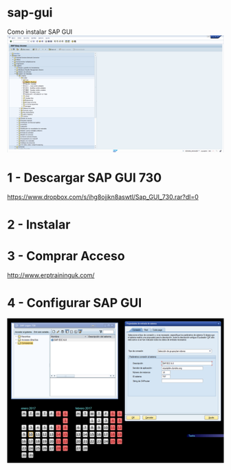 # sap-gui
Como instalar SAP GUI
![Alt text](https://github.com/sap-chile/sap-gui/blob/master/1.png?raw=true "Optional Title")


# 1 - Descargar SAP GUI 730
https://www.dropbox.com/s/ihg8ojjkn8aswtl/Sap_GUI_730.rar?dl=0


# 2 - Instalar

# 3 - Comprar Acceso
http://www.erptraininguk.com/


# 4 - Configurar SAP GUI
![Alt text](https://github.com/sap-chile/sap-gui/blob/master/2.png?raw=true "Optional Title")


